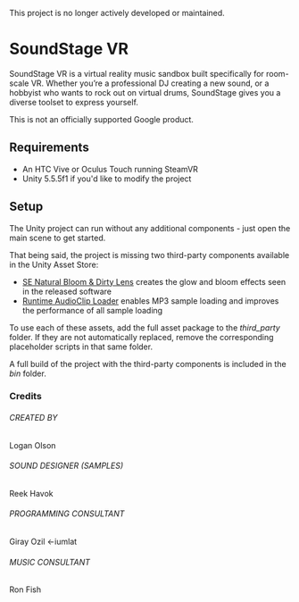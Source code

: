 This project is no longer actively developed or maintained.

# SoundStage VR

SoundStage VR is a virtual reality music sandbox built specifically for room-scale VR. Whether you’re a professional DJ creating a new sound, or a hobbyist who wants to rock out on virtual drums, SoundStage gives you a diverse toolset to express yourself.

This is not an officially supported Google product.

## Requirements
* An HTC Vive or Oculus Touch running SteamVR
* Unity 5.5.5f1 if you'd like to modify the project

## Setup
The Unity project can run without any additional components - just open the main scene to get started. 

That being said, the project is missing two third-party components available in the Unity Asset Store:

* [SE Natural Bloom & Dirty Lens](http://u3d.as/7v5) creates the glow and bloom effects seen in the released software
* [Runtime AudioClip Loader](http://u3d.as/hEP) enables MP3 sample loading and improves the performance of all sample loading

To use each of these assets, add the full asset package to the *third_party* folder. If they are not automatically replaced, remove the corresponding placeholder scripts in that same folder.

A full build of the project with the third-party components is included in the *bin* folder.

### Credits
###### CREATED BY
Logan Olson

###### SOUND DESIGNER (SAMPLES)
Reek Havok

###### PROGRAMMING CONSULTANT
Giray Ozil <-iumlat

###### MUSIC CONSULTANT
Ron Fish